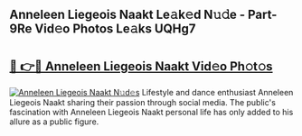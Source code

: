 ## Anneleen Liegeois Naakt Le𝚊k𝚎d N𝚞𝚍e - Part-9Re Vid𝚎o Photos Le𝚊ks UQHg7

# <h2><a href="http://fb4ymfg.evod.top/?m=Anneleen+Liegeois+Naakt">🔗 👉🔴 Anneleen Liegeois Naakt Vid𝚎o Ph𝚘t𝚘s</a></h2>

[![Anneleen Liegeois Naakt N𝚞d𝚎s](https://i.imgur.com/8V9OHl7.gif)](http://fb4ymfg.evod.top/?m=Anneleen+Liegeois+Naakt)
Lifestyle and dance enthusiast Anneleen Liegeois Naakt sharing their passion through social media. The public's fascination with Anneleen Liegeois Naakt personal life has only added to his allure as a public figure. 
